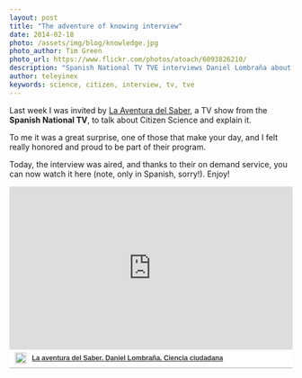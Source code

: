 ```yaml
---
layout: post
title: "The adventure of knowing interview"
date: 2014-02-18
photo: /assets/img/blog/knowledge.jpg
photo_author: Tim Green
photo_url: https://www.flickr.com/photos/atoach/6093826210/
description: "Spanish National TV TVE interviews Daniel Lombraña about Citizen Science"
author: teleyinex
keywords: science, citizen, interview, tv, tve
---
```


Last week I was invited by [La Aventura del Saber](http://www.rtve.es/television/la-aventura-del-saber/), a TV show from the **Spanish National TV**, 
to talk about Citizen Science and explain it.

To me it was a great surprise, one of those that make your day, and I felt really honored and proud to be part of their program.

Today, the interview was aired, and thanks to their on demand service, you can now watch it here (note, only in Spanish, sorry!). Enjoy!

<div  style="width:100%;padding-top:64%;position:relative;border-bottom:1px solid #aaa;display:inline-block;background:#eee;background:rgba(255,255,255,0.9);"  > <iframe frameborder="0" src="http://www.rtve.es/drmn/embed/video/2403790" name="La aventura del Saber. Daniel Lombraña. Ciencia ciudadana" scrolling="no"  style="width:100%;height:90%;position:absolute;left:0;top:0;overflow:hidden;"    > </iframe>	<div  style="position:absolute;bottom:0;left:0;font-family:arial,helvetica,sans-serif;font-size:12px;line-height:1.833;display:inline-block;padding:5px 0 5px 10px;"> <span style="float:left;margin-right:10px;"><img style="height:20px;width:auto;background: transparent;padding:0;margin:0;" src="http://img.irtve.es/css/rtve.commons/rtve.header.footer/i/logoRTVEes.png"></span>	<a style="color:#333;font-weight:bold;" title="La aventura del Saber. Daniel Lombraña. Ciencia ciudadana"href="http://www.rtve.es/alacarta/videos/la-aventura-del-saber/aventura-del-saber-daniel-lombrana-ciencia-ciudadana/2403790/"><strong>La aventura del Saber. Daniel Lombraña. Ciencia ciudadana</strong></a></div></div>


